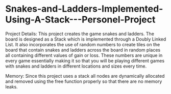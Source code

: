 # Snakes-and-Ladders-Implemented-Using-A-Stack---Personel-Project

Project Details:
This project creates the game snakes and ladders. The board is designed as a Stack which is implemented through a Doubly Linked List. It also incorporates the use of random numbers to create tiles on the board that contain snakes and ladders across the board in random places all containing different values of gain or loss. These numbers are unique in every game essentially making it so that you will be playing different games with snakes and ladders in different locations and sizes every time.

Memory:
Since this project uses a stack all nodes are dynamically allocated and removed using the free function properly so that there are no memory leaks.

